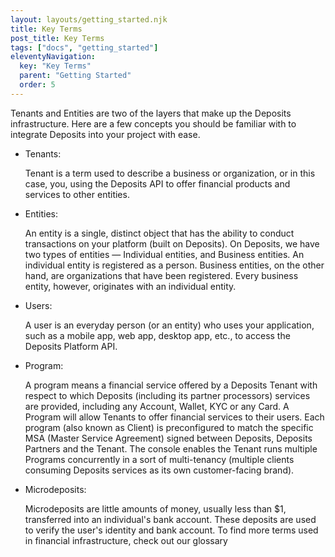 ```yaml
---
layout: layouts/getting_started.njk
title: Key Terms
post_title: Key Terms
tags: ["docs", "getting_started"]
eleventyNavigation:
  key: "Key Terms"
  parent: "Getting Started"
  order: 5
---
```


Tenants and Entities are two of the layers that make up the Deposits infrastructure. Here are a few concepts you should be familiar with to integrate Deposits into your project with ease.

- Tenants:

  Tenant is a term used to describe a business or organization, or in this case, you, using the Deposits API to offer financial products and services to other entities.

- Entities:

  An entity is a single, distinct object that has the ability to conduct transactions on your platform (built on Deposits). On Deposits, we have two types of entities — Individual entities, and Business entities.
  An individual entity is registered as a person. Business entities, on the other hand, are organizations that have been registered. Every business entity, however, originates with an individual entity.

- Users:

  A user is an everyday person (or an entity) who uses your application, such as a mobile app, web app, desktop app, etc., to access the Deposits Platform API.

- Program:

  A program means a financial service offered by a Deposits Tenant with respect to which Deposits (including its partner processors) services are provided, including any Account, Wallet, KYC or any Card. A Program will allow Tenants to offer financial services to their users. Each program (also known as Client) is preconfigured to match the specific MSA (Master Service Agreement) signed between Deposits, Deposits Partners and the Tenant. The console enables the Tenant runs multiple Programs concurrently in a sort of multi-tenancy (multiple clients consuming Deposits services as its own customer-facing brand).

- Microdeposits:

  Microdeposits are little amounts of money, usually less than $1, transferred into an individual's bank account. These deposits are used to verify the user's identity and bank account.
  To find more terms used in financial infrastructure, check out our glossary
